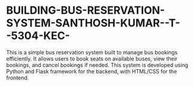 # BUILDING-BUS-RESERVATION-SYSTEM-SANTHOSH-KUMAR--T--5304-KEC-
This is a simple bus reservation system built to manage bus bookings efficiently. It allows users to book seats on available buses, view their bookings, and cancel bookings if needed. This system is developed using Python and Flask framework for the backend, with HTML/CSS for the frontend.
